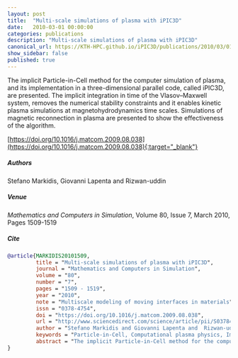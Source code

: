 ```yaml
---
layout: post
title:  "Multi-scale simulations of plasma with iPIC3D"
date:   2010-03-01 00:00:00
categories: publications
description: "Multi-scale simulations of plasma with iPIC3D"
canonical_url: https://KTH-HPC.github.io/iPIC3D/publications/2010/03/01/Multi-scale-simulations-of-plasma-with-iPIC3D/
show_sidebar: false
published: true
---
```


The implicit Particle-in-Cell method for the computer simulation of plasma, and its implementation in a three-dimensional parallel code, called iPIC3D, are presented. The implicit integration in time of the Vlasov–Maxwell system, removes the numerical stability constraints and it enables kinetic plasma simulations at magnetohydrodynamics time scales. Simulations of magnetic reconnection in plasma are presented to show the effectiveness of the algorithm.

[https://doi.org/10.1016/j.matcom.2009.08.038](https://doi.org/10.1016/j.matcom.2009.08.038){:target="_blank"}

##### Authors
Stefano Markidis, Giovanni Lapenta and  Rizwan-uddin

##### Venue
_Mathematics and Computers in Simulation_, Volume 80, Issue 7, March 2010, Pages 1509-1519

##### Cite
```bibtex
@article{MARKIDIS20101509,
         title = "Multi-scale simulations of plasma with iPIC3D",
         journal = "Mathematics and Computers in Simulation",
         volume = "80",
         number = "7",
         pages = "1509 - 1519",
         year = "2010",
         note = "Multiscale modeling of moving interfaces in materials",
         issn = "0378-4754",
         doi = "https://doi.org/10.1016/j.matcom.2009.08.038",
         url = "http://www.sciencedirect.com/science/article/pii/S0378475409002444",
         author = "Stefano Markidis and Giovanni Lapenta and  Rizwan-uddin",
         keywords = "Particle-in-Cell, Computational plasma physics, Implicit PIC, 3D Magnetic reconnection",
         abstract = "The implicit Particle-in-Cell method for the computer simulation of plasma, and its implementation in a three-dimensional parallel code, called iPIC3D, are presented. The implicit integration in time of the Vlasov–Maxwell system, removes the numerical stability constraints and it enables kinetic plasma simulations at magnetohydrodynamics time scales. Simulations of magnetic reconnection in plasma are presented to show the effectiveness of the algorithm."
}
```
